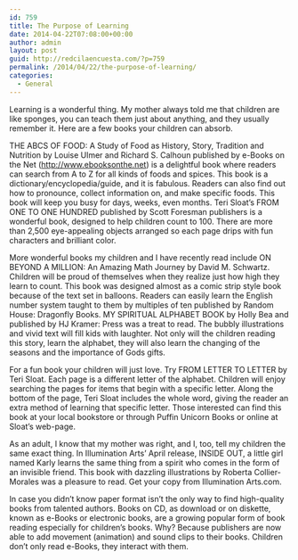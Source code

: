 ```yaml
---
id: 759
title: The Purpose of Learning
date: 2014-04-22T07:08:00+00:00
author: admin
layout: post
guid: http://redcilaencuesta.com/?p=759
permalink: /2014/04/22/the-purpose-of-learning/
categories:
  - General
---
```

Learning is a wonderful thing. My mother always told me that children are like sponges, you can teach them just about anything, and they usually remember it. Here are a few books your children can absorb.

THE ABCS OF FOOD: A Study of Food as History, Story, Tradition and Nutrition by Louise Ulmer and Richard S. Calhoun published by e-Books on the Net (http://www.ebooksonthe.net) is a delightful book where readers can search from A to Z for all kinds of foods and spices. This book is a dictionary/encyclopedia/guide, and it is fabulous. Readers can also find out how to pronounce, collect information on, and make specific foods. This book will keep you busy for days, weeks, even months. Teri Sloat&#8217;s FROM ONE TO ONE HUNDRED published by Scott Foresman publishers is a wonderful book, designed to help children count to 100. There are more than 2,500 eye-appealing objects arranged so each page drips with fun characters and brilliant color.

More wonderful books my children and I have recently read include ON BEYOND A MILLION: An Amazing Math Journey by David M. Schwartz. Children will be proud of themselves when they realize just how high they learn to count. This book was designed almost as a comic strip style book because of the text set in balloons. Readers can easily learn the English number system taught to them by multiples of ten published by Random House: Dragonfly Books. MY SPIRITUAL ALPHABET BOOK by Holly Bea and published by HJ Kramer: Press was a treat to read. The bubbly illustrations and vivid text will fill kids with laughter. Not only will the children reading this story, learn the alphabet, they will also learn the changing of the seasons and the importance of Gods gifts.

For a fun book your children will just love. Try FROM LETTER TO LETTER by Teri Sloat. Each page is a different letter of the alphabet. Children will enjoy searching the pages for items that begin with a specific letter. Along the bottom of the page, Teri Sloat includes the whole word, giving the reader an extra method of learning that specific letter. Those interested can find this book at your local bookstore or through Puffin Unicorn Books or online at Sloat&#8217;s web-page.

As an adult, I know that my mother was right, and I, too, tell my children the same exact thing. In Illumination Arts&#8217; April release, INSIDE OUT, a little girl named Karly learns the same thing from a spirit who comes in the form of an invisible friend. This book with dazzling illustrations by Roberta Collier-Morales was a pleasure to read. Get your copy from Illumination Arts.com.

In case you didn&#8217;t know paper format isn&#8217;t the only way to find high-quality books from talented authors. Books on CD, as download or on diskette, known as e-Books or electronic books, are a growing popular form of book reading especially for children&#8217;s books. Why? Because publishers are now able to add movement (animation) and sound clips to their books. Children don&#8217;t only read e-Books, they interact with them.